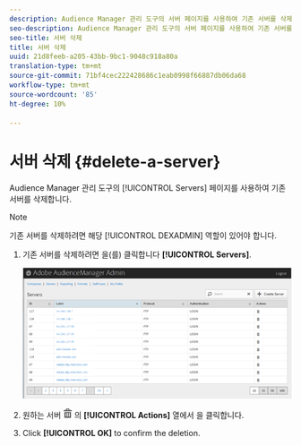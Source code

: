 ```yaml
---
description: Audience Manager 관리 도구의 서버 페이지를 사용하여 기존 서버를 삭제합니다.
seo-description: Audience Manager 관리 도구의 서버 페이지를 사용하여 기존 서버를 삭제합니다.
seo-title: 서버 삭제
title: 서버 삭제
uuid: 21d8feeb-a205-43bb-9bc1-9048c918a80a
translation-type: tm+mt
source-git-commit: 71bf4cec222428686c1eab0998f66887db06da68
workflow-type: tm+mt
source-wordcount: '85'
ht-degree: 10%

---
```



# 서버 삭제 {#delete-a-server}

Audience Manager 관리 도구의 [!UICONTROL Servers] 페이지를 사용하여 기존 서버를 삭제합니다.

<!-- t_delete_server.xml -->

>[!NOTE]
>
>기존 서버를 삭제하려면 해당 [!UICONTROL DEXADMIN] 역할이 있어야 합니다.

1. 기존 서버를 삭제하려면 을(를) 클릭합니다 **[!UICONTROL Servers]**.

   ![단계 결과](assets/servers.png)

1. 원하는 서버 ![](assets/icon_delete.png) 의 **[!UICONTROL Actions]** 열에서 을 클릭합니다.
1. Click **[!UICONTROL OK]** to confirm the deletion.
